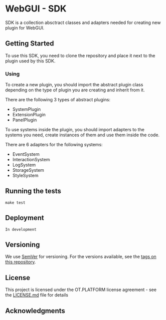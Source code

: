 # WebGUI - SDK 

SDK is a collection absctract classes and adapters needed for creating new plugin for WebGUI.

## Getting Started

To use this SDK, you need to clone the repository and place it next to the plugin used by this SDK. 

### Using

To create a new plugin, you should import the abstract plugin class depending on the type of plugin you are creating and inherit from it.

There are the following 3 types of abstract plugins:

- SystemPlugin
- ExtensionPlugin
- PanelPlugin

To use systems inside the plugin, you should import adapters to the systems you need, create instances of them and use them inside the code.

There are 6 adapters for the following systems:

- EventSystem
- InteractionSystem
- LogSystem
- StorageSystem
- StyleSystem

## Running the tests

```
make test
```

## Deployment

```
In development
```


## Versioning

We use [SemVer](http://semver.org/) for versioning. For the versions available, see the [tags on this repository](https://github.com/ISGNeuroTeam/DTCD-SDK/tags).

## License

This project is licensed under the OT.PLATFORM license agreement - see the [LICENSE.md](LICENSE.md) file for details

## Acknowledgments
